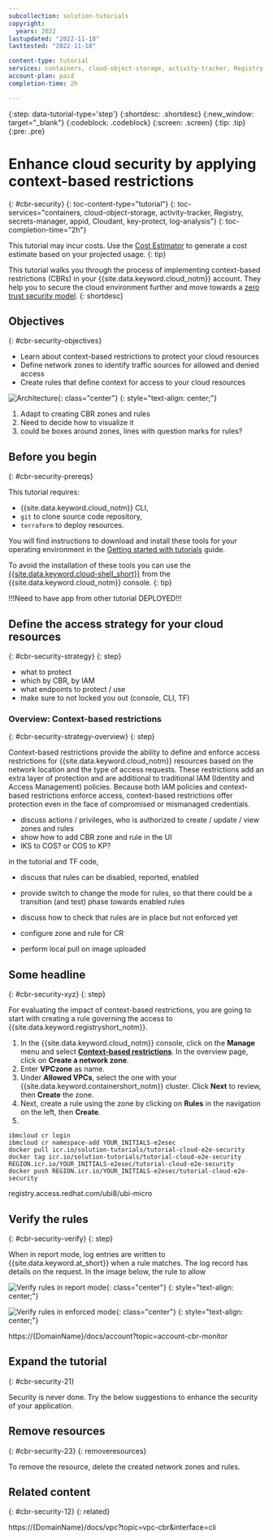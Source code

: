 ```yaml
---
subcollection: solution-tutorials
copyright:
  years: 2022
lastupdated: "2022-11-18"
lasttested: "2022-11-18"

content-type: tutorial
services: containers, cloud-object-storage, activity-tracker, Registry, secrets-manager, appid, Cloudant, key-protect, log-analysis
account-plan: paid
completion-time: 2h

---
```


{:step: data-tutorial-type='step'}
{:shortdesc: .shortdesc}
{:new_window: target="_blank"}
{:codeblock: .codeblock}
{:screen: .screen}
{:tip: .tip}
{:pre: .pre}

# Enhance cloud security by applying context-based restrictions
{: #cbr-security}
{: toc-content-type="tutorial"}
{: toc-services="containers, cloud-object-storage, activity-tracker, Registry, secrets-manager, appid, Cloudant, key-protect, log-analysis"}
{: toc-completion-time="2h"}

<!--##istutorial#-->
This tutorial may incur costs. Use the [Cost Estimator](https://{DomainName}/estimator/review) to generate a cost estimate based on your projected usage.
{: tip}

<!--#/istutorial#-->

This tutorial walks you through the process of implementing context-based restrictions (CBRs) in your {{site.data.keyword.cloud_notm}} account. They help you to secure the cloud environment further and move towards a [zero trust security model](https://en.wikipedia.org/wiki/Zero_trust_security_model).
{: shortdesc}



## Objectives
{: #cbr-security-objectives}

* Learn about context-based restrictions to protect your cloud resources
* Define network zones to identify traffic sources for allowed and denied access
* Create rules that define context for access to your cloud resources


![Architecture](images/solution-cbr-security-hidden/architecture-e2e-security.svg){: class="center"}
{: style="text-align: center;"}


1. Adapt to creating CBR zones and rules
2. Need to decide how to visualize it
3. could be boxes around zones, lines with question marks for rules?

<!--##istutorial#-->
## Before you begin
{: #cbr-security-prereqs}

This tutorial requires:
* {{site.data.keyword.cloud_notm}} CLI,
* `git` to clone source code repository,
* `terraform` to deploy resources.

You will find instructions to download and install these tools for your operating environment in the [Getting started with tutorials](/docs/solution-tutorials?topic=solution-tutorials-tutorials) guide.

To avoid the installation of these tools you can use the [{{site.data.keyword.cloud-shell_short}}](https://{DomainName}/shell) from the {{site.data.keyword.cloud_notm}} console.
{: tip}

!!!Need to have app from other tutorial DEPLOYED!!!


## Define the access strategy for your cloud resources
{: #cbr-security-strategy}
{: step}

* what to protect
* which by CBR, by IAM
* what endpoints to protect / use
* make sure to not locked you out (console, CLI, TF)

### Overview: Context-based restrictions
{: #cbr-security-strategy-overview}
{: step}

Context-based restrictions provide the ability to define and enforce access restrictions for {{site.data.keyword.cloud_notm}} resources based on the network location and the type of access requests. These restrictions add an extra layer of protection and are additional to traditional IAM (Identity and Access Management) policies. Because both IAM policies and context-based restrictions enforce access, context-based restrictions offer protection even in the face of compromised or mismanaged credentials.

* discuss actions / privileges, who is authorized to create / update / view zones and rules
* show how to add CBR zone and rule in the UI
* IKS to COS? or COS to KP?



in the tutorial and TF code,
- discuss that rules can be disabled, reported, enabled
- provide switch to change the mode for rules, so that there could be a transition (and test) phase towards enabled rules
- discuss how to check that rules are in place but not enforced yet


- configure zone and rule for CR
- perform local pull on image uploaded

## Some headline
{: #cbr-security-xyz}
{: step}

For evaluating the impact of context-based restrictions, you are going to start with creating a rule governing the access to {{site.data.keyword.registryshort_notm}}.

1. In the {{site.data.keyword.cloud_notm}} console, click on the **Manage** menu and select [**Context-based restrictions**](https://{DomainName}/context-based-restrictions). In the overview page, click on **Create a network zone**.
2. Enter **VPCzone** as name.
3. Under **Allowed VPCs**, select the one with your {{site.data.keyword.containershort_notm}} cluster. Click **Next** to review, then **Create** the zone.
4. Next, create a rule using the zone by clicking on **Rules** in the navigation on the left, then **Create**.
5. 





```
ibmcloud cr login
ibmcloud cr namespace-add YOUR_INITIALS-e2esec
docker pull icr.io/solution-tutorials/tutorial-cloud-e2e-security
docker tag icr.io/solution-tutorials/tutorial-cloud-e2e-security REGION.icr.io/YOUR_INITIALS-e2esec/tutorial-cloud-e2e-security
docker push REGION.icr.io/YOUR_INITIALS-e2esec/tutorial-cloud-e2e-security
```

registry.access.redhat.com/ubi8/ubi-micro

## Verify the rules
{: #cbr-security-verify}
{: step}

When in report mode, log entries are written to {{site.data.keyword.at_short}} when a rule matches. The log record has details on the request. In the image below, the rule to allow

![Verify rules in report mode](images/solution-cbr-security-hidden/CBR_rule_warning_registry.png){: class="center"}
{: style="text-align: center;"}


![Verify rules in enforced mode](images/solution-cbr-security-hidden/CBR_rule_denied_registry.png){: class="center"}
{: style="text-align: center;"}

https://{DomainName}/docs/account?topic=account-cbr-monitor

## Expand the tutorial
{: #cbr-security-21}

Security is never done. Try the below suggestions to enhance the security of your application.



## Remove resources
{: #cbr-security-23}
{: removeresources}

To remove the resource, delete the created network zones and rules.


## Related content
{: #cbr-security-12}
{: related}

https://{DomainName}/docs/vpc?topic=vpc-cbr&interface=cli